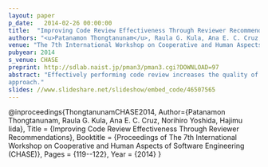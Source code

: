 ```yaml
---
layout: paper
p_date:   2014-02-26 00:00:00
title:  "Improving Code Review Effectiveness Through Reviewer Recommendations"
authors: "<u>Patanamon Thongtanunam</u>, Raula G. Kula, Ana E. C. Cruz, Norihiro Yoshida, Hajimu Iida"
venue: "The 7th International Workshop on Cooperative and Human Aspects of Software Engineering (CHASE2014)"
pubyear: 2014
s_venue: CHASE
preprint: http://sdlab.naist.jp/pman3/pman3.cgi?DOWNLOAD=97
abstract: "Effectively performing code review increases the quality of software and reduces occurrence of defects. However, this requires reviewers with experiences and deep understandings of system code. Manual selection of such reviewers can be a costly and time-consuming task. To reduce this cost, we propose a reviewer recommendation algorithm determining file path similarity called FPS algorithm. Using three OSS projects as case studies, FPS algorithm was accurate up to 77.97%, which significantly outperformed the previous
approach."
slides: //www.slideshare.net/slideshow/embed_code/46507565
---
```

@inproceedings{ThongtanunamCHASE2014,
	Author={Patanamon Thongtanunam, Raula G. Kula, Ana E. C. Cruz, Norihiro Yoshida, Hajimu Iida},
	Title = {Improving Code Review Effectiveness Through Reviewer Recommendations},
	Booktitle = {Proceedings of The 7th International Workshop on Cooperative and Human Aspects of Software Engineering (CHASE)},
	Pages = {119--122},
	Year = {2014}
}